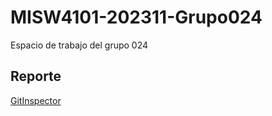 # MISW4101-202311-Grupo024
Espacio de trabajo del grupo 024
 
## Reporte
[GitInspector](https://misw-4101-practicas.github.io/MISW4101-202311-Grupo024/reports)
